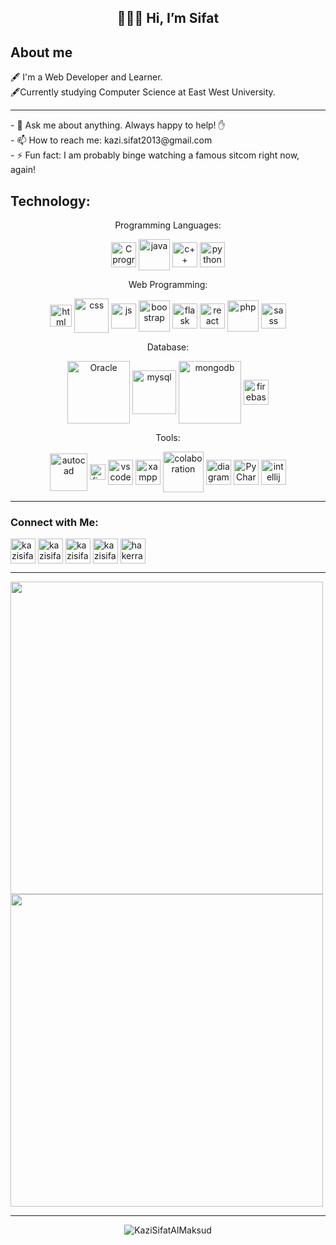 <h2 align="center">👩🏻‍💻 Hi, I’m Sifat </h2>

## About me

🖋 I'm a Web Developer and Learner.<br>
🖋Currently studying Computer Science at East West University.<br>
<hr/>
- 💬 Ask me about anything. Always happy to help! ✋ <br>
- 📫 How to reach me: kazi.sifat2013@gmail.com <br>
- ⚡ Fun fact: I am probably binge watching a famous sitcom right now, again! <br>

## Technology:
<p align="center"> Programming Languages: </p>
<p align="center">
<a href="#" target="blank"><img align="center" src="https://user-images.githubusercontent.com/65750595/213884795-22e27b68-d8d3-41d5-bdee-8357e5e39a65.png" alt="C programming" cheeseheight="40" width="40"  /></a>
<a href="#"><img align="center" src="https://user-images.githubusercontent.com/65750595/213884995-1aa63771-2240-4ca0-be10-e8c7737218db.png" alt="java" cheeseheight="50" width="50"  /></a>
<a href="#" target="blank"><img align="center" src="https://user-images.githubusercontent.com/65750595/213885123-9e57b4d9-326b-4144-a7ab-55268fd8861d.png" alt="c++" cheeseheight="40" width="40"  /></a>
<a href="https://kazisifat.blogspot.com/" target="blank"><img align="center" src="https://user-images.githubusercontent.com/65750595/213885162-1c1dd3b3-67a2-4748-9397-f1cd8dbac946.png" alt="python" cheeseheight="40" width="40"  /></a>
</p>
<p align="center"> Web Programming: </p>
<p align="center">
<a href="#" target="blank"><img align="center" src="https://user-images.githubusercontent.com/65750595/213885630-ae4c9f59-f621-49a4-9485-40ac84900482.png" alt="html" cheeseheight="35" width="35"  /></a>
<a href="#"><img align="center" src="https://user-images.githubusercontent.com/65750595/213885687-10ba9ec4-7496-45b9-824b-81650cc5b0f6.png" alt="css" cheeseheight="55" width="55"  /></a>
<a href="#" target="blank"><img align="center" src="https://user-images.githubusercontent.com/65750595/213885693-17659088-4044-4be0-9510-03a08827e76c.png" alt="js" cheeseheight="40" width="40"  /></a>
<a href="https://kazisifat.blogspot.com/" target="blank"><img align="center" src="https://user-images.githubusercontent.com/65750595/213886026-4064608e-a3a5-48a9-b94f-45b3cb6caad5.svg" alt="boostrap" cheeseheight="50" width="50"/></a>
 <a href="https://kazisifat.blogspot.com/" target="blank"><img align="center" src="https://user-images.githubusercontent.com/65750595/213885733-db80c4c6-002b-4172-a7eb-51e5bdbc2aeb.png" alt="flask" cheeseheight="40" width="40"/></a>
 <a href="https://kazisifat.blogspot.com/" target="blank"><img align="center" src="https://user-images.githubusercontent.com/65750595/213886307-e39315b9-7a7a-4e56-bad7-31e5114cfadf.png" alt="react" cheeseheight="40" width="40"/></a>
 <a href="https://kazisifat.blogspot.com/" target="blank"><img align="center" src="https://user-images.githubusercontent.com/65750595/213886332-04af1d15-7f8d-4d2b-b52a-fb61eb841b1b.png" alt="php" cheeseheight="50" width="50"/></a>
  <a href="https://kazisifat.blogspot.com/" target="blank"><img align="center" src="https://user-images.githubusercontent.com/65750595/213886251-f86ad882-7e0a-4d5e-abc9-f6f99d9e7d41.png" alt="sass" cheeseheight="40" width="40"/></a>
</p>
<p align="center">Database:</p>
<p align="center">
<a href="#" target="blank"><img align="center" src="https://user-images.githubusercontent.com/65750595/213886577-de9b1089-f982-470d-abd2-07b2c4566e4a.png" alt="Oracle" cheeseheight="40" width="100"  /></a>
<a href="#"><img align="center" src="https://user-images.githubusercontent.com/65750595/213886603-7646ec43-7c95-405d-9412-b4ff3191dc6b.png" alt="mysql" cheeseheight="40" width="70"  /></a>
<a href="#" target="blank"><img align="center" src="https://user-images.githubusercontent.com/65750595/213886593-8988ca48-fdcd-4db9-9532-7dc5be7caada.png" alt="mongodb" cheeseheight="40" width="100"  /></a>
<a href="https://kazisifat.blogspot.com/" target="blank"><img align="center" src="https://user-images.githubusercontent.com/65750595/213886644-b081b92a-8df4-4e79-b214-b8b0b3641a86.png" alt="firebase" cheeseheight="40" width="40"  /></a>
</p>

<p align="center"> Tools: </p>
<p align="center">
<a href="#" target="blank"><img align="center" src="https://user-images.githubusercontent.com/65750595/213887363-8a912c74-d654-4658-bc3d-c91eb9902a17.png" alt="autocad" cheeseheight="60" width="60"  /></a>
 <a href="#" target="blank"><img align="center" src="https://user-images.githubusercontent.com/65750595/213887141-a1349ffc-11b1-49f1-b418-69f435c0bdad.png" alt="figma" cheeseheight="25" width="25"  /></a>
<a href="#"><img align="center" src="https://user-images.githubusercontent.com/65750595/213887110-08dc5285-59c9-406d-96de-d2bd9e89f3c8.png" alt="vs code" cheeseheight="40" width="40"  /></a>
<a href="#" target="blank"><img align="center" src="https://user-images.githubusercontent.com/65750595/213887173-dcdb79a0-c1f8-450e-810c-c2c59d9d3843.png" alt="xampp" cheeseheight="40" width="40"/></a>
  <a href="#" target="blank"><img align="center" src="https://user-images.githubusercontent.com/65750595/213887086-62d51cef-2337-4fc9-b33e-d12c96a12311.png" alt="colaboration" cheeseheight="65" width="65"/></a>
 <a href="https://kazisifat.blogspot.com/" target="blank"><img align="center" src="https://user-images.githubusercontent.com/65750595/213887085-4831bcf7-fda6-40c9-a1ad-54cf06d79418.png" alt="diagramg.net" cheeseheight="40" width="40"/></a>
 <a href="#" target="blank"><img align="center" src="https://user-images.githubusercontent.com/65750595/213887192-5f8a571b-5d31-4480-bd70-ea595fe93bed.png" alt="PyCharm" cheeseheight="40" width="40"/></a>
  <a href="https://kazisifat.blogspot.com/" target="blank"><img align="center" src="https://user-images.githubusercontent.com/65750595/213887157-1303aa4a-a2e4-4dc6-b832-9dafbef4ea43.png" alt="intellij" cheeseheight="40" width="40"/></a>
</p>


<hr/>

 ### Connect with Me: <br>
 <p align="left">
<a href="https://www.linkedin.com/in/kazisifatalmaksud/" target="blank"><img align="center" src="https://user-images.githubusercontent.com/85384973/166142026-ff3c5284-a8a9-4ac7-ad7b-850066420752.png" alt="kazisifatalmaksud" cheeseheight="40" width="40"  /></a>
<a href="https://www.facebook.com/profile.php?id=100008690524341" target="blank"><img align="center" src="https://user-images.githubusercontent.com/85384973/166142048-14070f91-58be-4db0-a6a8-394f35406e6d.png" alt="kazisifatalmaksud" cheeseheight="40" width="40"  /></a>
<a href="https://twitter.com/maksud_sifat" target="blank"><img align="center" src="https://user-images.githubusercontent.com/85384973/166142200-1e7dc7b6-0f96-46f2-8414-c9ffefceef55.png" alt="kazisifatalmaksud" cheeseheight="40" width="40"  /></a>
<a href="https://kazisifat.blogspot.com/" target="blank"><img align="center" src="https://user-images.githubusercontent.com/65750595/213881780-b240d541-4d95-4ebf-9e0b-aff5b849bcce.png" alt="kazisifatalmaksud" cheeseheight="40" width="40"  /></a>
<a href="https://www.hackerrank.com/2019_3_60_050" target="blank"><img align="center" src="https://user-images.githubusercontent.com/85384973/166142113-a8e9459d-482c-4f90-9f05-c630165e90b0.png" alt="hakerrank kazisfiatalmaksud" cheeseheight="40" width="40"  /></a>
</p>
<hr/>
  <img width="500" align="center" src="https://github-readme-stats.vercel.app/api?username=KaziSifatAlMaksud&count_private=true&show_icons=true&theme=dark">
 <img  align="center" width="500" src="https://github-readme-stats.vercel.app/api/top-langs/?username=KaziSifatAlMaksud&theme=dark&langs_count=6&layout=compact&hide=css">
  <br>
<hr>
<p align="center"> <img src="https://komarev.com/ghpvc/?username=KaziSifatAlMaksud&label=Profile%20views&color=0e75b6&style=flat" alt="KaziSifatAlMaksud" /> </p>


